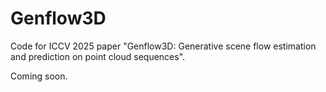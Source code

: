 # Genflow3D
Code for ICCV 2025 paper "Genflow3D: Generative scene flow estimation and prediction on point cloud sequences".

Coming soon.
